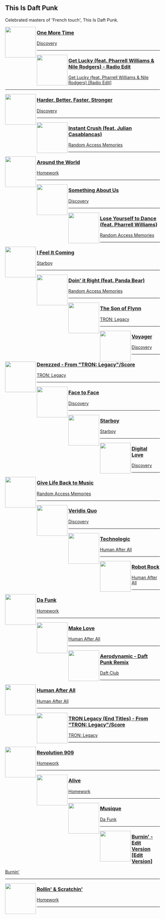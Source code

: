 ## This Is Daft Punk
[start-desc]: #

Celebrated masters of 'French touch', This Is Daft Punk.

[end-desc]: #

<img align="left" width="100" height="100" src="https://i.scdn.co/image/ab67616d0000b2738b56fd8fb9f486c7ebd2303a">

### [One More Time](https://open.spotify.com/go?uri=spotify:track:0DiWol3AO6WpXZgp0goxAV)
[Discovery](https://open.spotify.com/go?uri=spotify:album:2noRn2Aes5aoNVsU6iWThc)

---


<img align="left" width="100" height="100" src="https://i.scdn.co/image/ab67616d0000b2731d5cf960a92bb8b03fc2be7f">

### [Get Lucky (feat. Pharrell Williams & Nile Rodgers) - Radio Edit](https://open.spotify.com/go?uri=spotify:track:2Foc5Q5nqNiosCNqttzHof)
[Get Lucky (feat. Pharrell Williams & Nile Rodgers) [Radio Edit]](https://open.spotify.com/go?uri=spotify:album:2ePFIvZKMe8zefATp9ofFA)

---


<img align="left" width="100" height="100" src="https://i.scdn.co/image/ab67616d0000b2738b56fd8fb9f486c7ebd2303a">

### [Harder, Better, Faster, Stronger](https://open.spotify.com/go?uri=spotify:track:5W3cjX2J3tjhG8zb6u0qHn)
[Discovery](https://open.spotify.com/go?uri=spotify:album:2noRn2Aes5aoNVsU6iWThc)

---


<img align="left" width="100" height="100" src="https://i.scdn.co/image/ab67616d0000b2731d97ca7376f835055f828139">

### [Instant Crush (feat. Julian Casablancas)](https://open.spotify.com/go?uri=spotify:track:2cGxRwrMyEAp8dEbuZaVv6)
[Random Access Memories](https://open.spotify.com/go?uri=spotify:album:4m2880jivSbbyEGAKfITCa)

---


<img align="left" width="100" height="100" src="https://i.scdn.co/image/ab67616d0000b2738ac778cc7d88779f74d33311">

### [Around the World](https://open.spotify.com/go?uri=spotify:track:1pKYYY0dkg23sQQXi0Q5zN)
[Homework](https://open.spotify.com/go?uri=spotify:album:5uRdvUR7xCnHmUW8n64n9y)

---


<img align="left" width="100" height="100" src="https://i.scdn.co/image/ab67616d0000b2738b56fd8fb9f486c7ebd2303a">

### [Something About Us](https://open.spotify.com/go?uri=spotify:track:1NeLwFETswx8Fzxl2AFl91)
[Discovery](https://open.spotify.com/go?uri=spotify:album:2noRn2Aes5aoNVsU6iWThc)

---


<img align="left" width="100" height="100" src="https://i.scdn.co/image/ab67616d0000b2731d97ca7376f835055f828139">

### [Lose Yourself to Dance (feat. Pharrell Williams)](https://open.spotify.com/go?uri=spotify:track:5CMjjywI0eZMixPeqNd75R)
[Random Access Memories](https://open.spotify.com/go?uri=spotify:album:4m2880jivSbbyEGAKfITCa)

---


<img align="left" width="100" height="100" src="https://i.scdn.co/image/ab67616d0000b273a048415db06a5b6fa7ec4e1a">

### [I Feel It Coming](https://open.spotify.com/go?uri=spotify:track:5GXAXm5YOmYT0kL5jHvYBt)
[Starboy](https://open.spotify.com/go?uri=spotify:album:4AdZV63ycxFLF6Hcol0QnB)

---


<img align="left" width="100" height="100" src="https://i.scdn.co/image/ab67616d0000b2731d97ca7376f835055f828139">

### [Doin' it Right (feat. Panda Bear)](https://open.spotify.com/go?uri=spotify:track:36c4JohayB9qd64eidQMBi)
[Random Access Memories](https://open.spotify.com/go?uri=spotify:album:4m2880jivSbbyEGAKfITCa)

---


<img align="left" width="100" height="100" src="https://i.scdn.co/image/ab67616d0000b27366919acb93950333962467f8">

### [The Son of Flynn](https://open.spotify.com/go?uri=spotify:track:1xPec5BN0Zxv77zrWKq43S)
[TRON: Legacy](https://open.spotify.com/go?uri=spotify:album:4US3nmuLIKELhVZdBPiKxx)

---


<img align="left" width="100" height="100" src="https://i.scdn.co/image/ab67616d0000b2738b56fd8fb9f486c7ebd2303a">

### [Voyager](https://open.spotify.com/go?uri=spotify:track:7cMFjxhbXBpOlais7KMF3j)
[Discovery](https://open.spotify.com/go?uri=spotify:album:2noRn2Aes5aoNVsU6iWThc)

---


<img align="left" width="100" height="100" src="https://i.scdn.co/image/ab67616d0000b27366919acb93950333962467f8">

### [Derezzed - From "TRON: Legacy"/Score](https://open.spotify.com/go?uri=spotify:track:5X4ojuZG2mZ68EcLyBQ1D3)
[TRON: Legacy](https://open.spotify.com/go?uri=spotify:album:4US3nmuLIKELhVZdBPiKxx)

---


<img align="left" width="100" height="100" src="https://i.scdn.co/image/ab67616d0000b2738b56fd8fb9f486c7ebd2303a">

### [Face to Face](https://open.spotify.com/go?uri=spotify:track:7v9Q0dAb9t7h8gJOkcJHay)
[Discovery](https://open.spotify.com/go?uri=spotify:album:2noRn2Aes5aoNVsU6iWThc)

---


<img align="left" width="100" height="100" src="https://i.scdn.co/image/ab67616d0000b2734718e2b124f79258be7bc452">

### [Starboy](https://open.spotify.com/go?uri=spotify:track:7MXVkk9YMctZqd1Srtv4MB)
[Starboy](https://open.spotify.com/go?uri=spotify:album:2ODvWsOgouMbaA5xf0RkJe)

---


<img align="left" width="100" height="100" src="https://i.scdn.co/image/ab67616d0000b2738b56fd8fb9f486c7ebd2303a">

### [Digital Love](https://open.spotify.com/go?uri=spotify:track:2VEZx7NWsZ1D0eJ4uv5Fym)
[Discovery](https://open.spotify.com/go?uri=spotify:album:2noRn2Aes5aoNVsU6iWThc)

---


<img align="left" width="100" height="100" src="https://i.scdn.co/image/ab67616d0000b2731d97ca7376f835055f828139">

### [Give Life Back to Music](https://open.spotify.com/go?uri=spotify:track:0dEIca2nhcxDUV8C5QkPYb)
[Random Access Memories](https://open.spotify.com/go?uri=spotify:album:4m2880jivSbbyEGAKfITCa)

---


<img align="left" width="100" height="100" src="https://i.scdn.co/image/ab67616d0000b2738b56fd8fb9f486c7ebd2303a">

### [Veridis Quo](https://open.spotify.com/go?uri=spotify:track:2LD2gT7gwAurzdQDQtILds)
[Discovery](https://open.spotify.com/go?uri=spotify:album:2noRn2Aes5aoNVsU6iWThc)

---


<img align="left" width="100" height="100" src="https://i.scdn.co/image/ab67616d0000b273d8601e15fa1b4351fe1fc6ae">

### [Technologic](https://open.spotify.com/go?uri=spotify:track:0LSLM0zuWRkEYemF7JcfEE)
[Human After All](https://open.spotify.com/go?uri=spotify:album:1A2GTWGtFfWp7KSQTwWOyo)

---


<img align="left" width="100" height="100" src="https://i.scdn.co/image/ab67616d0000b273d8601e15fa1b4351fe1fc6ae">

### [Robot Rock](https://open.spotify.com/go?uri=spotify:track:4zu9wo2FXoBSsKjO6tRB3R)
[Human After All](https://open.spotify.com/go?uri=spotify:album:1A2GTWGtFfWp7KSQTwWOyo)

---


<img align="left" width="100" height="100" src="https://i.scdn.co/image/ab67616d0000b2738ac778cc7d88779f74d33311">

### [Da Funk](https://open.spotify.com/go?uri=spotify:track:0MyY4WcN7DIfbSmp5yej5z)
[Homework](https://open.spotify.com/go?uri=spotify:album:5uRdvUR7xCnHmUW8n64n9y)

---


<img align="left" width="100" height="100" src="https://i.scdn.co/image/ab67616d0000b273d8601e15fa1b4351fe1fc6ae">

### [Make Love](https://open.spotify.com/go?uri=spotify:track:1WnXCfO6oIxG0TbJj29MqR)
[Human After All](https://open.spotify.com/go?uri=spotify:album:1A2GTWGtFfWp7KSQTwWOyo)

---


<img align="left" width="100" height="100" src="https://i.scdn.co/image/ab67616d0000b273662ca2ebec199607ebf37ce0">

### [Aerodynamic - Daft Punk Remix](https://open.spotify.com/go?uri=spotify:track:37YWwmlRl1GonSwjRuOiEq)
[Daft Club](https://open.spotify.com/go?uri=spotify:album:1O5WUh9KsgHT2QaUCJeVPG)

---


<img align="left" width="100" height="100" src="https://i.scdn.co/image/ab67616d0000b273d8601e15fa1b4351fe1fc6ae">

### [Human After All](https://open.spotify.com/go?uri=spotify:track:3aByRUC2BVL6Fs1zI723sd)
[Human After All](https://open.spotify.com/go?uri=spotify:album:1A2GTWGtFfWp7KSQTwWOyo)

---


<img align="left" width="100" height="100" src="https://i.scdn.co/image/ab67616d0000b27366919acb93950333962467f8">

### [TRON Legacy (End Titles) - From "TRON: Legacy"/Score](https://open.spotify.com/go?uri=spotify:track:0mHayzmzEB485RkUCETcCL)
[TRON: Legacy](https://open.spotify.com/go?uri=spotify:album:4US3nmuLIKELhVZdBPiKxx)

---


<img align="left" width="100" height="100" src="https://i.scdn.co/image/ab67616d0000b2738ac778cc7d88779f74d33311">

### [Revolution 909](https://open.spotify.com/go?uri=spotify:track:5pgZpHqfv4TSomtkfGZGrG)
[Homework](https://open.spotify.com/go?uri=spotify:album:5uRdvUR7xCnHmUW8n64n9y)

---


<img align="left" width="100" height="100" src="https://i.scdn.co/image/ab67616d0000b2738ac778cc7d88779f74d33311">

### [Alive](https://open.spotify.com/go?uri=spotify:track:1PH5Es89c1cENU8WVuWwbp)
[Homework](https://open.spotify.com/go?uri=spotify:album:5uRdvUR7xCnHmUW8n64n9y)

---


<img align="left" width="100" height="100" src="https://i.scdn.co/image/ab67616d0000b27319ccb730a0b9ed87d57b8889">

### [Musique](https://open.spotify.com/go?uri=spotify:track:5N3FZ8eZ2mWwSWaJRAGHfS)
[Da Funk](https://open.spotify.com/go?uri=spotify:album:4iPei0ERbLxTwUd888Hv5G)

---


<img align="left" width="100" height="100" src="https://i.scdn.co/image/ab67616d0000b273c76a43a399819ba457b4c0f2">

### [Burnin' - Edit Version [Edit Version]](https://open.spotify.com/go?uri=spotify:track:71dkXboU04Jp5oaqkjK5xd)
[Burnin'](https://open.spotify.com/go?uri=spotify:album:4tzfn6ulHYqCdPHkvOWQvZ)

---


<img align="left" width="100" height="100" src="https://i.scdn.co/image/ab67616d0000b2738ac778cc7d88779f74d33311">

### [Rollin' & Scratchin'](https://open.spotify.com/go?uri=spotify:track:6hgBJPTHoDJyxydmtFWHKf)
[Homework](https://open.spotify.com/go?uri=spotify:album:5uRdvUR7xCnHmUW8n64n9y)

---

